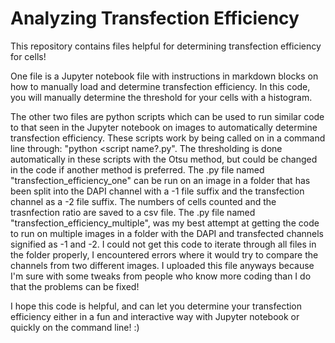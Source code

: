 # Analyzing Transfection Efficiency

This repository contains files helpful for determining transfection efficiency for cells! 

One file is a Jupyter notebook file with instructions in markdown blocks on how to manually load and determine transfection efficiency. In this code, you will manually determine the threshold for your cells with a histogram.

The other two files are python scripts which can be used to run similar code to that seen in the Jupyter notebook on images to automatically determine transfection efficiency. These scripts work by being called on in a command line through: "python <script name?.py". The thresholding is done automatically in these scripts with the Otsu method, but could be changed in the code if another method is preferred. The .py file named "transfection_efficiency_one" can be run on an image in a folder that has been split into the DAPI channel with a -1 file suffix and the transfection channel as a -2 file suffix. The numbers of cells counted and the trasnfection ratio are saved to a csv file. The .py file named "transfection_efficiency_multiple", was my best attempt at getting the code to run on multiple images in a folder with the DAPI and transfected channels signified as -1 and -2. I could not get this code to iterate through all files in the folder properly, I encountered errors where it would try to compare the channels from two different images. I uploaded this file anyways because I'm sure with some tweaks from people who know more coding than I do that the problems can be fixed! 

I hope this code is helpful, and can let you determine your transfection efficiency either in a fun and interactive way with Jupyter notebook or quickly on the command line! :)
